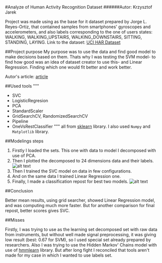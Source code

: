 #Analyze of Human Activity Recognition Dataset
######Autor: Krzysztof Jarek

Project was made using as the base for it dataset prepared by Jorge L. Reyes-Ortiz, that contained samples from smartphones' gyroscopes and accelerometers, and also labels corresponding to the one of users states: WALKING, WALKING_UPSTAIRS, WALKING_DOWNSTAIRS, SITTING, STANDING, LAYING. Link to the dataset: [UCI HAR Dataset](https://archive.ics.uci.edu/ml/datasets/human+activity+recognition+using+smartphones)

##Project purpose
My purpose was to use the data and find good model to make decisions based on them. Thats why I was testing the SVM model- to find how good was an idea of dataset creator to use this- and Linear Regression. Finding which one would fit better and work better.

Autor's article: [article](https://www.elen.ucl.ac.be/Proceedings/esann/esannpdf/es2013-84.pdf)

##Used tools
"""
- SVC
- LogisticRegresion
- PCA
- StandardScaler
- GridSearchCV, RandomizedSearchCV
- Pipeline
- OneVsRestClassifier
"""
all from [sklearn](https://sklearn.org) library. I also used `Numpy` and `Matplotlib` library.

##Modelings steps

1. Firstly I loaded the sets. This one with data to model I decomposed with use of PCA.
2. Then I plotted the decomposed to 24 dimensions data and their labels.
![alt text](https://github.com/KrzysiekJa/ML-project-on-HAR-Dataset/plot.png "Plot")
3. Then I trained the SVC model on data in few configurations.
4. And on the same data I trained Linear Regression one.
5. Finally, I made a classification repost for best two models.
![alt text](https://github.com/KrzysiekJa/ML-project-on-HAR-Dataset/results_table.png "Table")

##Conclusion

Better mean results, using grid searcher, showed Linear Regression model, and was computing much more faster. But for another comparison for final repost, better scores gives SVC.

##Misses

Firstly, I was trying to use as the learning set decomposed set with raw data from instruments, but without well made signal preprocessing, it was giving low result (best: 0.67 for SVM), so I used special set already prepared by researchers.
Also I was trying to use the Hidden Markov' Chains model with use of [hmmlearn](https://hmmlearn.readthedocs.io/en/latest/#) library. But after long fight I reconciled that tools aren't made for my case in which I wanted to use labels set.

